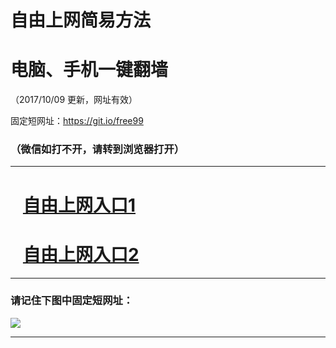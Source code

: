 ﻿# 自由上网简易方法

# 电脑、手机一键翻墙

（2017/10/09 更新，网址有效）

固定短网址：https://git.io/free99

### （微信如打不开，请转到浏览器打开）


***





# &nbsp;&nbsp; <a href="http://ft982927263.fwq-tz-1001.info/fwqtz01.html?t=100900118674 " target="_blank">自由上网入口1</a>
# &nbsp;&nbsp; <a href="http://ft126818399.fwq-tz-1002.info/fwqtz02.html?t=100900130506 " target="_blank">自由上网入口2</a>
***

### 请记住下图中固定短网址：

<img src="https://s3-us-west-2.amazonaws.com/fwq-1001/yjfq-20170905okok.png" /> 


***

